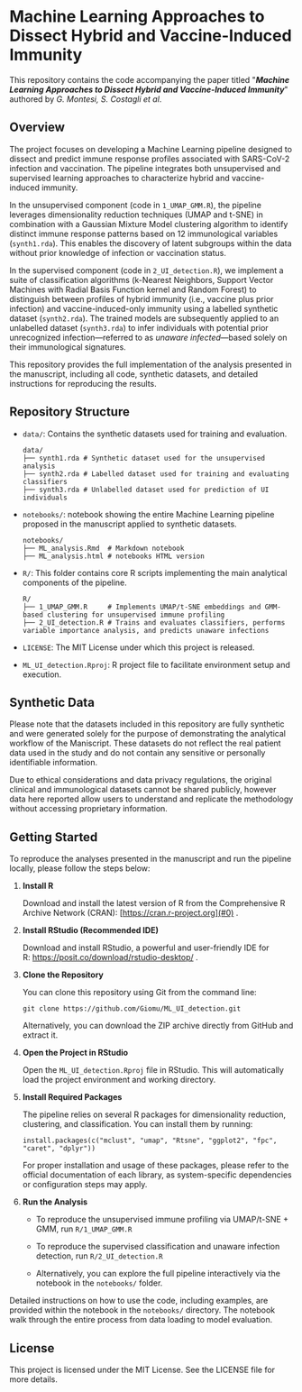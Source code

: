 # Machine Learning Approaches to Dissect Hybrid and Vaccine-Induced Immunity

This repository contains the code accompanying the paper titled "***Machine Learning Approaches to Dissect Hybrid and Vaccine-Induced Immunity***" authored by *G. Montesi, S. Costagli et al*.

## Overview

The project focuses on developing a Machine Learning pipeline designed to dissect and predict immune response profiles associated with SARS-CoV-2 infection and vaccination. The pipeline integrates both unsupervised and supervised learning approaches to characterize hybrid and vaccine-induced immunity.

In the unsupervised component (code in `1_UMAP_GMM.R`), the pipeline leverages dimensionality reduction techniques (UMAP and t-SNE) in combination with a Gaussian Mixture Model clustering algorithm to identify distinct immune response patterns based on 12 immunological variables (`synth1.rda`). This enables the discovery of latent subgroups within the data without prior knowledge of infection or vaccination status.

In the supervised component (code in `2_UI_detection.R`), we implement a suite of classification algorithms (k-Nearest Neighbors, Support Vector Machines with Radial Basis Function kernel and Random Forest) to distinguish between profiles of hybrid immunity (i.e., vaccine plus prior infection) and vaccine-induced-only immunity using a labelled synthetic dataset (`synth2.rda`). The trained models are subsequently applied to an unlabelled dataset (`synth3.rda`) to infer individuals with potential prior unrecognized infection—referred to as *unaware infected*—based solely on their immunological signatures.

This repository provides the full implementation of the analysis presented in the manuscript, including all code, synthetic datasets, and detailed instructions for reproducing the results.

## Repository Structure

-   `data/`: Contains the synthetic datasets used for training and evaluation.

    ```{bash}
    data/
    ├── synth1.rda # Synthetic dataset used for the unsupervised analysis
    ├── synth2.rda # Labelled dataset used for training and evaluating classifiers 
    ├── synth3.rda # Unlabelled dataset used for prediction of UI individuals
    ```

-   `notebooks/`: notebook showing the entire Machine Learning pipeline proposed in the manuscript applied to synthetic datasets.

    ```{bash}
    notebooks/
    ├── ML_analysis.Rmd  # Markdown notebook 
    ├── ML_analysis.html # notebooks HTML version
    ```

-   `R/`: This folder contains core R scripts implementing the main analytical components of the pipeline.

    ```{bash}
    R/
    ├── 1_UMAP_GMM.R     # Implements UMAP/t-SNE embeddings and GMM-based clustering for unsupervised immune profiling
    ├── 2_UI_detection.R # Trains and evaluates classifiers, performs variable importance analysis, and predicts unaware infections
    ```

-   `LICENSE`: The MIT License under which this project is released.

-   `ML_UI_detection.Rproj`: R project file to facilitate environment setup and execution.

## Synthetic Data

Please note that the datasets included in this repository are fully synthetic and were generated solely for the purpose of demonstrating the analytical workflow of the Maniscript. These datasets do not reflect the real patient data used in the study and do not contain any sensitive or personally identifiable information.

Due to ethical considerations and data privacy regulations, the original clinical and immunological datasets cannot be shared publicly, however data here reported allow users to understand and replicate the methodology without accessing proprietary information.

## Getting Started

To reproduce the analyses presented in the manuscript and run the pipeline locally, please follow the steps below:

1.  **Install R**

    Download and install the latest version of R from the Comprehensive R Archive Network (CRAN): [https://cran.r-project.org](#0) .

2.  **Install RStudio (Recommended IDE)**

    Download and install RStudio, a powerful and user-friendly IDE for R: <https://posit.co/download/rstudio-desktop/> .

3.  **Clone the Repository**

    You can clone this repository using Git from the command line:

    ```{bash}
    git clone https://github.com/Giomu/ML_UI_detection.git
    ```

    Alternatively, you can download the ZIP archive directly from GitHub and extract it.

4.  **Open the Project in RStudio**

    Open the `ML_UI_detection.Rproj` file in RStudio. This will automatically load the project environment and working directory.

5.  **Install Required Packages**

    The pipeline relies on several R packages for dimensionality reduction, clustering, and classification. You can install them by running:

    ```{r}
    install.packages(c("mclust", "umap", "Rtsne", "ggplot2", "fpc", "caret", "dplyr"))
    ```

    For proper installation and usage of these packages, please refer to the official documentation of each library, as system-specific dependencies or configuration steps may apply.

6.  **Run the Analysis**

    -   To reproduce the unsupervised immune profiling via UMAP/t-SNE + GMM, run `R/1_UMAP_GMM.R`

    -   To reproduce the supervised classification and unaware infection detection, run `R/2_UI_detection.R`

    -   Alternatively, you can explore the full pipeline interactively via the notebook in the `notebooks/` folder.

Detailed instructions on how to use the code, including examples, are provided within the notebook in the `notebooks/` directory. The notebook walk through the entire process from data loading to model evaluation.

## License

This project is licensed under the MIT License. See the LICENSE file for more details.
